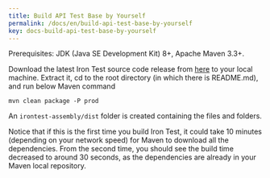 ```yaml
---
title: Build API Test Base by Yourself
permalink: /docs/en/build-api-test-base-by-yourself
key: docs-build-api-test-base-by-yourself
---
```

Prerequisites: JDK (Java SE Development Kit) 8+, Apache Maven 3.3+.

Download the latest Iron Test source code release from [here](https://github.com/zheng-wang/irontest/releases) to your local machine. Extract it, cd to the root directory (in which there is README.md), and run below Maven command

`mvn clean package -P prod`

An `irontest-assembly/dist` folder is created containing the files and folders.

Notice that if this is the first time you build Iron Test, it could take 10 minutes (depending on your network speed) for Maven to download all the dependencies. From the second time, you should see the build time decreased to around 30 seconds, as the dependencies are already in your Maven local repository.
  
